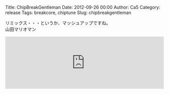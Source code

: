 Title: ChipBreakGentleman
Date: 2012-09-26 00:00
Author: Ca5
Category: release
Tags: breakcore, chiptune
Slug: chipbreakgentleman

リミックス・・・というか、マッシュアップですね。  
山田マリオマン

<iframe width="100%" height="166" scrolling="no" frameborder="no" src="https://w.soundcloud.com/player/?url=https%3A//api.soundcloud.com/tracks/61113618&amp;color=ff5500&amp;auto_play=false&amp;hide_related=false&amp;show_comments=true&amp;show_user=true&amp;show_reposts=false"></iframe>
